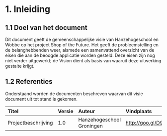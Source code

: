 # 1. Inleiding

## 1.1 Doel van het document  

Dit document geeft de gemeenschappelijke visie van Hanzehogeschool en Wobbe op het project Shop of the Future.
Het geeft de probleemstelling en de belanghebbenden weer, alsmede een samenvattend overzicht van 
de eisen die aan de beoogde applicatie worden gesteld. Deze eisen zijn nog niet verder uitgewerkt; 
de Vision dient als basis van waaruit deze uitwerking gestalte krijgt.

## 1.2 Referenties

Onderstaand worden de documenten beschreven waarvan dit visie document uit tot stand is gekomen.

| Titel               | Versie | Auteur                    | Vindplaats           |
| :---                | :---   | :---                      | :---                 |
| Projectbeschrijving | 1.0    | Hanzehogeschool Groningen | http://goo.gl/D9FhDD |

<!-- TODO(mauvm): Add reference to Use Case Diagram -->

